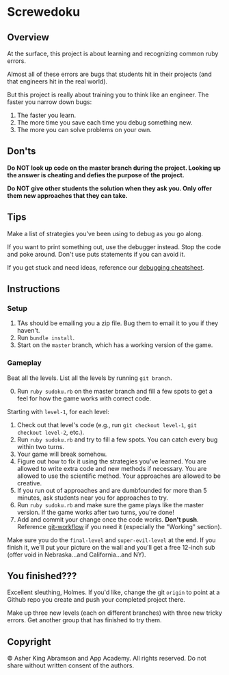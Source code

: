 # Screwedoku

## Overview

At the surface, this project is about learning and recognizing common ruby errors.

Almost all of these errors are bugs that students hit in their projects (and that engineers hit in the real world).

But this project is really about training you to think like an engineer.  The faster you narrow down bugs:

1. The faster you learn.
2. The more time you save each time you debug something new.
3. The more you can solve problems on your own.


## Don'ts

**Do NOT look up code on the master branch during the project.  Looking up the answer is cheating and defies the purpose of the project.**

**Do NOT give other students the solution when they ask you. Only offer them new approaches that they can take.**

## Tips

Make a list of strategies you've been using to debug as you go along.

If you want to print something out, use the debugger instead. Stop the code and poke around.  Don't use puts statements if you can avoid it.

If you get stuck and need ideas, reference our [debugging cheatsheet][debugging cheatsheet].

[debugging cheatsheet]: ../../readings/debugging_cheatsheet.md


## Instructions

### Setup

1. TAs should be emailing you a zip file.  Bug them to email it to you if they haven't.
2. Run `bundle install`.
3. Start on the `master` branch, which has a working version of the game.

### Gameplay

Beat all the levels.  List all the levels by running `git branch`.


0. Run `ruby sudoku.rb` on the master branch and fill a few spots to get a feel for how the game works with correct code.

Starting with `level-1`, for each level:

1. Check out that level's code (e.g., run `git checkout level-1`, `git checkout level-2`, etc.).
2. Run `ruby sudoku.rb` and try to fill a few spots.  You can catch every bug within two turns.
3. Your game will break somehow.
4. Figure out how to fix it using the strategies you've learned.  You are allowed to write extra code and new methods if necessary.  You are allowed to use the scientific method.  Your approaches are allowed to be creative.
5. If you run out of approaches and are dumbfounded for more than 5 minutes, ask students near you for approaches to try.
6. Run `ruby sudoku.rb` and make sure the game plays like the master version. If the game works after two turns, you're done!
7. Add and commit your change once the code works.  **Don't push**.  Reference [git-workflow][git-workflow] if you need it (especially the "Working" section).

Make sure you do the `final-level` and `super-evil-level` at the end.  If you finish it, we'll put your picture on the wall and you'll get a free 12-inch sub (offer void in Nebraska...and California...and NY).

[git-workflow]: ../../readings/git-workflow.md

## You finished???

Excellent sleuthing, Holmes.  If you'd like, change the git `origin` to point at a Github repo you create and push your completed project there.

Make up three new levels (each on different branches) with three new tricky errors.  Get another group that has finished to try them.


## Copyright

© Asher King Abramson and App Academy.  All rights reserved.  Do not share without written consent of the authors.
